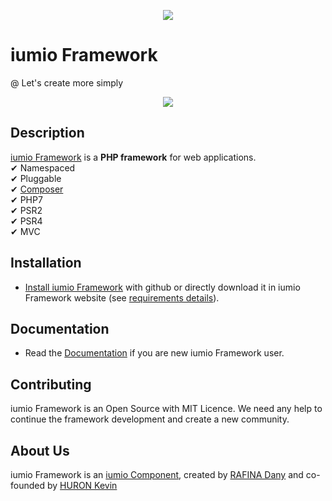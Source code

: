 <p align="center"><a href="https://framework.iumio.com" target="_blank">
    <img src="https://framework.iumio.com/components/apps/prod/websiteapp/public/images/iumio.logo.black.png">
</a></p>

iumio Framework
================

@ Let's create more simply

<p align="center"><a href="https://framework.iumio.com" target="_blank">
    <img src="https://travis-ci.org/iumio-team/iumio-framework.svg?branch=master">
</a></p>


Description
------------

[iumio Framework][1] is a **PHP framework** for web applications.  
✔ Namespaced  \
✔ Pluggable  \
✔ [Composer](https://getcomposer.org)  \
✔ PHP7  \
✔ PSR2 \
✔ PSR4 \
✔ MVC  

Installation
------------

* [Install iumio Framework][2] with github or directly download it in iumio Framework website (see
  [requirements details][3]).

Documentation
-------------

* Read the [Documentation][4] if you are new iumio Framework user.


Contributing
------------

iumio Framework is an Open Source with MIT Licence.
We need any help to continue the framework development and create a new community.


About Us
--------

iumio Framework is an [iumio Component][5], created by [RAFINA Dany][6] and co-founded by [HURON Kevin][7]

[1]: https://framework.iumio.com
[2]: https://framework.iumio.com/installation/manual
[3]: https://framework.iumio.com/download/SE#fh5co-features
[4]: https://framework.iumio.com/doc
[5]: https://components.iumio.com
[6]: https://www.linkedin.com/in/dany-rafina-672041b3/
[7]: http://kevinhuron.fr/
